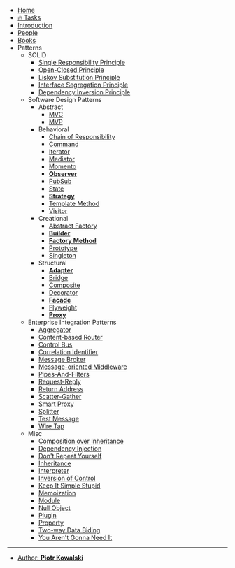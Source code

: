 - [Home](README.md)
- [🔥 Tasks](chapters/@tasks.md)
- [Introduction](chapters/@home.md)
- [People](chapters/people.md)
- [Books](chapters/books.md)
- Patterns
  - SOLID
    - [Single Responsibility Principle](chapters/patterns/solid/single-responsibility-principle.md)
    - [Open-Closed Principle](chapters/patterns/solid/open-closed-principle.md)
    - [Liskov Substitution Principle](chapters/patterns/solid/liskov-substitution-principle.md)
    - [Interface Segregation Principle](chapters/patterns/solid/interface-segregation-principle.md)
    - [Dependency Inversion Principle](chapters/patterns/solid/dependency-inversion-principle.md)
  - Software Design Patterns
    - Abstract
      - [MVC](chapters/patterns/sdp/sdpa/mvc.md)
      - [MVP](chapters/patterns/sdp/sdpa/mvp.md)
    - Behavioral
      - [Chain of Responsibility](chapters/patterns/sdp/sdpb/chain-of-responsibility.md)
      - [Command](chapters/patterns/sdp/sdpb/command.md)
      - [Iterator](chapters/patterns/sdp/sdpb/iterator.md)
      - [Mediator](chapters/patterns/sdp/sdpb/mediator.md)
      - [Momento](chapters/patterns/sdp/sdpb/momento.md)
      - [**Observer**](chapters/patterns/sdp/sdpb/observer.md)
      - [PubSub](chapters/patterns/sdp/sdpb/pubsub.md)
      - [State](chapters/patterns/sdp/sdpb/state.md)
      - [**Strategy**](chapters/patterns/sdp/sdpb/strategy.md)
      - [Template Method](chapters/patterns/sdp/sdpb/template-method.md)
      - [Visitor](chapters/patterns/sdp/sdpb/visitor.md)
    - Creational
      - [Abstract Factory](chapters/patterns/sdp/sdpc/abstract-factory.md)
      - [**Builder**](chapters/patterns/sdp/sdpc/builder.md)
      - [**Factory Method**](chapters/patterns/sdp/sdpc/factory-method.md)
      - [Prototype](chapters/patterns/sdp/sdpc/prototype.md)
      - [Singleton](chapters/patterns/sdp/sdpc/singleton.md)
    - Structural
      - [**Adapter**](chapters/patterns/sdp/sdps/adapter.md)
      - [Bridge](chapters/patterns/sdp/sdps/bridge.md)
      - [Composite](chapters/patterns/sdp/sdps/composite.md)
      - [Decorator](chapters/patterns/sdp/sdps/decorator.md)
      - [**Facade**](chapters/patterns/sdp/sdps/facade.md)
      - [Flyweight](chapters/patterns/sdp/sdps/flyweight.md)
      - [**Proxy**](chapters/patterns/sdp/sdps/proxy.md)
  - Enterprise Integration Patterns
    - [Aggregator](chapters/patterns/eip/aggregator.md)
    - [Content-based Router](chapters/patterns/eip/content-based-router.md)
    - [Control Bus](chapters/patterns/eip/control-bus.md)
    - [Correlation Identifier](chapters/patterns/eip/correlation-identifier.md)
    - [Message Broker](chapters/patterns/eip/message-broker.md)
    - [Message-oriented Middleware](chapters/patterns/eip/message-oriented-middleware.md)
    - [Pipes-And-Filters](chapters/patterns/eip/pipes-and-filters.md)
    - [Request-Reply](chapters/patterns/eip/request-reply.md)
    - [Return Address](chapters/patterns/eip/return-address.md)
    - [Scatter-Gather](chapters/patterns/eip/scatter-gather.md)
    - [Smart Proxy](chapters/patterns/eip/smart-proxy.md)
    - [Splitter](chapters/patterns/eip/splitter.md)
    - [Test Message](chapters/patterns/eip/test-message.md)
    - [Wire Tap](chapters/patterns/eip/wire-tap.md)
  - Misc
    - [Composition over Inheritance](chapters/patterns/misc/composition-over-inheritance.md)
    - [Dependency Injection](chapters/patterns/misc/dependency-injection.md)
    - [Don't Repeat Yourself](chapters/patterns/misc/dont-repeat-yourself.md)
    - [Inheritance](chapters/patterns/misc/inheritance.md)
    - [Interpreter](chapters/patterns/misc/interpreter.md)
    - [Inversion of Control](chapters/patterns/misc/inversion-of-control.md)
    - [Keep It Simple Stupid](chapters/patterns/misc/keep-it-simple-stupid.md)
    - [Memoization](chapters/patterns/misc/memoization.md)
    - [Module](chapters/patterns/misc/module.md)
    - [Null Object](chapters/patterns/misc/null-object.md)
    - [Plugin](chapters/patterns/misc/plugin.md)
    - [Property](chapters/patterns/misc/property.md)
    - [Two-way Data Biding](chapters/patterns/misc/two-way-data-binding.md)
    - [You Aren't Gonna Need It](chapters/patterns/misc/you-arent-gonna-need-it.md)

---

- [Author: **Piotr Kowalski**](AUTHOR.md)

